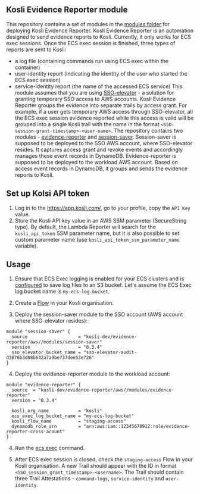 ## Kosli Evidence Reporter module
This repository contains a set of modules in the [modules folder](https://github.com/kosli-dev/terraform-aws-evidence-reporter/tree/main/modules) for deploying Kosli Evidence Reporter. Kosli Evidence Reporter is an automation designed to send evidence reports to Kosli. Currently, it only works for ECS exec sessions. Once the ECS exec session is finished, three types of reports are sent to Kosli:
- a log file (containing commands run using ECS exec within the container)
- user-identity report (indicating the identity of the user who started the ECS exec session)
- service-identity report (the name of the accessed ECS service)
This module assumes that you are using [SSO-elevator](https://github.com/fivexl/terraform-aws-sso-elevator) - a solution for granting temporary SSO access to AWS accounts. Kosli Evidence Reporter groups the evidence into separate trails by access grant. For example, if a user gets temporary AWS access through SSO-elevator, all the ECS exec session evidence reported while this access is valid will be grouped into a single Kosli trail with the name in the format `<SSO-session-grant-timestamp>-<user-name>`.
The repository contains two modules - [evidence-reporter](https://github.com/kosli-dev/terraform-aws-evidence-reporter/tree/main/modules/evidence-reporter) and [session-saver](https://github.com/kosli-dev/terraform-aws-evidence-reporter/tree/main/modules/session-saver). Session-saver is supposed to be deployed to the SSO AWS account, where SSO-elevator resides. It captures access grant and revoke events and accordingly manages these event records in DynamoDB. Evidence-reporter is supposed to be deployed to the workload AWS account. Based on access event records in DynamoDB, it groups and sends the evidence reports to Kosli.

## Set up Kolsi API token
1. Log in to the https://app.kosli.com/, go to your profile, copy the `API Key` value.
2. Store the Kosli API key value in an AWS SSM parameter (SecureString type). By default, the Lambda Reporter will search for the `kosli_api_token` SSM parameter name, but it is also possible to set custom parameter name (use `kosli_api_token_ssm_parameter_name` variable).

## Usage
1. Ensure that ECS Exec logging is enabled for your ECS clusters and is [configured](https://docs.aws.amazon.com/AmazonECS/latest/developerguide/ecs-exec.html) to save log files to an S3 bucket. Let's assume the ECS Exec log bucket name is `my-ecs-log-bucket`.

2. Create a [Flow](https://docs.kosli.com/client_reference/kosli_create_flow/) in your Kosli organisation.

3. Deploy the session-saver module to the SSO account (AWS account where SSO-elevator resides):
```
module "session-saver" {
  source                   = "kosli-dev/evidence-reporter/aws//modules/session-saver"
  version                  = "0.3.4"
  sso_elevator_bucket_name = "sso-elevator-audit-d3076b3d08b642a7a9be737dee53e726"
}
```

4. Deploy the evidence-reporter module to the workload account:
```
module "evidence-reporter" {
  source  = "kosli-dev/evidence-reporter/aws//modules/evidence-reporter"
  version = "0.3.4"

  kosli_org_name           = "kosli"
  ecs_exec_log_bucket_name = "my-ecs-log-bucket"
  kosli_flow_name          = "staging-access"
  dynamodb_role_arn        = "arn:aws:iam::12345678912:role/evidence-reporter-cross-acount"
}
```

4. Run the [ecs exec](https://awscli.amazonaws.com/v2/documentation/api/latest/reference/ecs/execute-command.html) command.

5. After ECS exec session is closed, check the `staging-access` Flow in your Kosli organisation. A new Trail should appear with the ID in format `<SSO_session_grant_timestamp>-<username>`. The Trail should contain three Trail Attestations - `command-logs`, `service-identity` and `user-identity`. 
